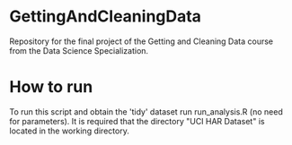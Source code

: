 GettingAndCleaningData
======================

Repository for the final project of the Getting and Cleaning Data course from the Data Science Specialization.

# How to run

To run this script and obtain the 'tidy' dataset run run_analysis.R (no need for parameters). It is required that the directory "UCI HAR Dataset" is located in the working directory.
